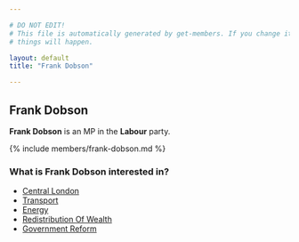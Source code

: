 ```yaml
---

# DO NOT EDIT!
# This file is automatically generated by get-members. If you change it, bad
# things will happen.

layout: default
title: "Frank Dobson"

---
```


## Frank Dobson

**Frank Dobson** is an MP in the **Labour** party.

{% include members/frank-dobson.md %}

### What is Frank Dobson interested in?


* [Central London](/interests/central-london.html)
* [Transport](/interests/transport.html)
* [Energy](/interests/energy.html)
* [Redistribution Of Wealth](/interests/redistribution-of-wealth.html)
* [Government Reform](/interests/government-reform.html)

